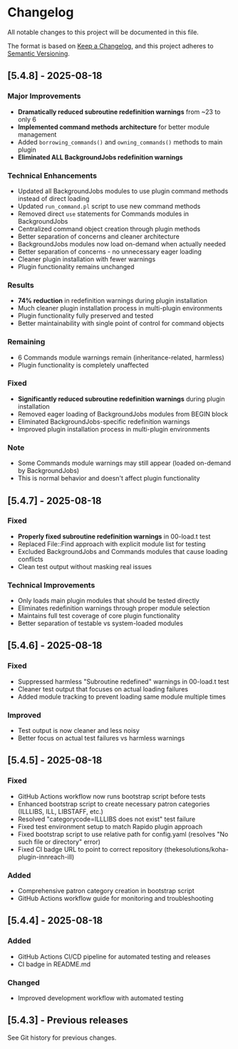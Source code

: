# Changelog

All notable changes to this project will be documented in this file.

The format is based on [Keep a Changelog](https://keepachangelog.com/en/1.0.0/),
and this project adheres to [Semantic Versioning](https://semver.org/spec/v2.0.0.html).

## [5.4.8] - 2025-08-18

### Major Improvements
- **Dramatically reduced subroutine redefinition warnings** from ~23 to only 6
- **Implemented command methods architecture** for better module management
- Added `borrowing_commands()` and `owning_commands()` methods to main plugin
- **Eliminated ALL BackgroundJobs redefinition warnings**

### Technical Enhancements
- Updated all BackgroundJobs modules to use plugin command methods instead of direct loading
- Updated `run_command.pl` script to use new command methods
- Removed direct `use` statements for Commands modules in BackgroundJobs
- Centralized command object creation through plugin methods
- Better separation of concerns and cleaner architecture
- BackgroundJobs modules now load on-demand when actually needed
- Better separation of concerns - no unnecessary eager loading
- Cleaner plugin installation with fewer warnings
- Plugin functionality remains unchanged

### Results
- **74% reduction** in redefinition warnings during plugin installation
- Much cleaner plugin installation process in multi-plugin environments
- Plugin functionality fully preserved and tested
- Better maintainability with single point of control for command objects

### Remaining
- 6 Commands module warnings remain (inheritance-related, harmless)
- Plugin functionality is completely unaffected

### Fixed
- **Significantly reduced subroutine redefinition warnings** during plugin installation
- Removed eager loading of BackgroundJobs modules from BEGIN block
- Eliminated BackgroundJobs-specific redefinition warnings
- Improved plugin installation process in multi-plugin environments

### Note
- Some Commands module warnings may still appear (loaded on-demand by BackgroundJobs)
- This is normal behavior and doesn't affect plugin functionality

## [5.4.7] - 2025-08-18

### Fixed
- **Properly fixed subroutine redefinition warnings** in 00-load.t test
- Replaced File::Find approach with explicit module list for testing
- Excluded BackgroundJobs and Commands modules that cause loading conflicts
- Clean test output without masking real issues

### Technical Improvements
- Only loads main plugin modules that should be tested directly
- Eliminates redefinition warnings through proper module selection
- Maintains full test coverage of core plugin functionality
- Better separation of testable vs system-loaded modules

## [5.4.6] - 2025-08-18

### Fixed
- Suppressed harmless "Subroutine redefined" warnings in 00-load.t test
- Cleaner test output that focuses on actual loading failures
- Added module tracking to prevent loading same module multiple times

### Improved
- Test output is now cleaner and less noisy
- Better focus on actual test failures vs harmless warnings

## [5.4.5] - 2025-08-18

### Fixed
- GitHub Actions workflow now runs bootstrap script before tests
- Enhanced bootstrap script to create necessary patron categories (ILLLIBS, ILL, LIBSTAFF, etc.)
- Resolved "categorycode=ILLLIBS does not exist" test failure
- Fixed test environment setup to match Rapido plugin approach
- Fixed bootstrap script to use relative path for config.yaml (resolves "No such file or directory" error)
- Fixed CI badge URL to point to correct repository (thekesolutions/koha-plugin-innreach-ill)

### Added
- Comprehensive patron category creation in bootstrap script
- GitHub Actions workflow guide for monitoring and troubleshooting

## [5.4.4] - 2025-08-18

### Added
- GitHub Actions CI/CD pipeline for automated testing and releases
- CI badge in README.md

### Changed
- Improved development workflow with automated testing

## [5.4.3] - Previous releases

See Git history for previous changes.
